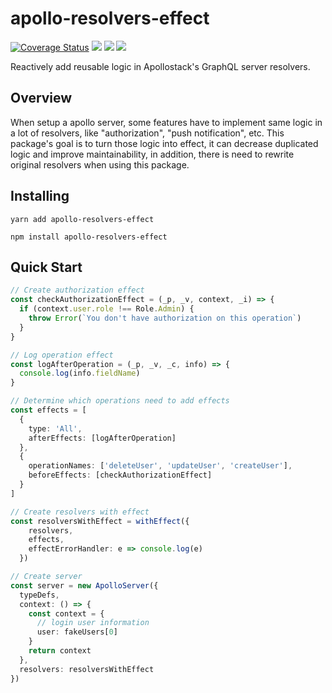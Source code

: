 # apollo-resolvers-effect
[![Coverage Status](https://coveralls.io/repos/github/TingHaooo/apollo-resolvers-effect/badge.svg?branch=master)](https://coveralls.io/github/TingHaooo/apollo-resolvers-effect?branch=master)
[![](https://badgen.net/badge/license/Apache/green)](https://github.com/Naereen/StrapDown.js/blob/master/LICENSE)
[![](https://badgen.net/badge/npm/v1.0.0/green)](https://www.npmjs.com/package/apollo-resolvers-effect)
[![](https://badgen.net/github/status/zeit/hyper/master/ci)](https://www.npmjs.com/package/apollo-resolvers-effect)

Reactively add reusable logic in Apollostack's GraphQL server resolvers.

## Overview

When setup a apollo server, some features have to implement same logic in a lot of resolvers, like "authorization", "push notification", etc.
This package's goal is to turn those logic into effect, it can decrease duplicated logic and improve maintainability, in addition, there is need to rewrite original resolvers when using this package.

## Installing

```
yarn add apollo-resolvers-effect

npm install apollo-resolvers-effect
```

## Quick Start

```typescript
// Create authorization effect
const checkAuthorizationEffect = (_p, _v, context, _i) => {
  if (context.user.role !== Role.Admin) {
    throw Error(`You don't have authorization on this operation`)
  }
}

// Log operation effect
const logAfterOperation = (_p, _v, _c, info) => {
  console.log(info.fieldName)
}

// Determine which operations need to add effects
const effects = [
  {
    type: 'All',
    afterEffects: [logAfterOperation]
  },
  {
    operationNames: ['deleteUser', 'updateUser', 'createUser'],
    beforeEffects: [checkAuthorizationEffect]
  }
]

// Create resolvers with effect
const resolversWithEffect = withEffect({
    resolvers,
    effects,
    effectErrorHandler: e => console.log(e)
  })

// Create server
const server = new ApolloServer({
  typeDefs,
  context: () => {
    const context = {
      // login user information
      user: fakeUsers[0]
    }
    return context
  },
  resolvers: resolversWithEffect
})
```
